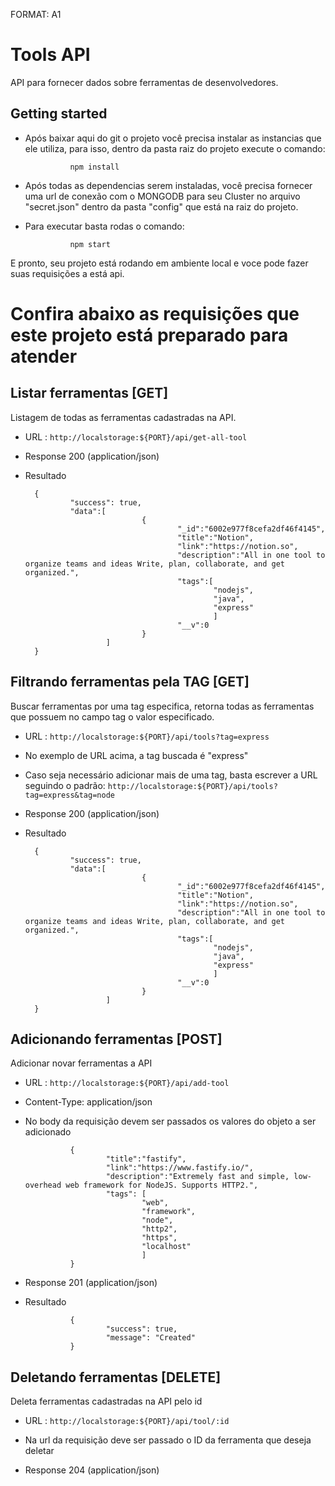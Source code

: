 FORMAT: A1

# Tools API

API para fornecer dados sobre ferramentas de desenvolvedores.

## Getting started

+ Após baixar aqui do git o projeto você precisa instalar as instancias que ele utiliza, para isso, dentro da pasta raiz do projeto execute o comando:

                npm install

+ Após todas as dependencias serem instaladas, você precisa fornecer uma url de conexão com o MONGODB para seu Cluster no arquivo "secret.json" dentro da pasta "config" que está na raiz do projeto.

+ Para executar basta rodas o comando:

                npm start

E pronto, seu projeto está rodando em ambiente local e voce pode fazer suas requisições a está api.

# Confira abaixo as requisições que este projeto está preparado para atender

## Listar ferramentas [GET]

Listagem de todas as ferramentas cadastradas na API.
+ URL : `http://localstorage:${PORT}/api/get-all-tool`
+ Response 200 (application/json)
+ Resultado
        
        {
                "success": true,
                "data":[
                                {
                                        "_id":"6002e977f8cefa2df46f4145",
                                        "title":"Notion",
                                        "link":"https://notion.so",
                                        "description":"All in one tool to organize teams and ideas Write, plan, collaborate, and get organized.",
                                        "tags":[
                                                "nodejs",
                                                "java",
                                                "express"
                                                ]
                                        "__v":0
                                }
                        ]
        }

## Filtrando ferramentas pela TAG [GET]
Buscar ferramentas por uma tag especifica, retorna todas as ferramentas que possuem no campo tag o valor especificado.
+ URL : `http://localstorage:${PORT}/api/tools?tag=express`
+ No exemplo de URL acima, a tag buscada é "express"
+ Caso seja necessário adicionar mais de uma tag, basta escrever a URL seguindo o padrão: `http://localstorage:${PORT}/api/tools?tag=express&tag=node`
+ Response 200 (application/json)
+ Resultado

        {
                "success": true,
                "data":[
                                {
                                        "_id":"6002e977f8cefa2df46f4145",
                                        "title":"Notion",
                                        "link":"https://notion.so",
                                        "description":"All in one tool to organize teams and ideas Write, plan, collaborate, and get organized.",
                                        "tags":[
                                                "nodejs",
                                                "java",
                                                "express"
                                                ]
                                        "__v":0
                                }
                        ]
        }
        

## Adicionando ferramentas [POST]
Adicionar novar ferramentas a API
+ URL : `http://localstorage:${PORT}/api/add-tool`
+ Content-Type: application/json
+ No body da requisição devem ser passados os valores do objeto a ser adicionado
        
             
                {
                        "title":"fastify",
                        "link":"https://www.fastify.io/",
                        "description":"Extremely fast and simple, low-overhead web framework for NodeJS. Supports HTTP2.",
                        "tags": [
                                "web",
                                "framework",
                                "node",
                                "http2",
                                "https",
                                "localhost"
                                ]
                }
             
+ Response 201 (application/json)
+ Resultado

                {
                        "success": true,
                        "message": "Created"
                }
        



## Deletando ferramentas [DELETE]
Deleta ferramentas cadastradas na API pelo id
+ URL : `http://localstorage:${PORT}/api/tool/:id`

+ Na url da requisição deve ser passado o ID da ferramenta que deseja deletar
+ Response 204 (application/json)


